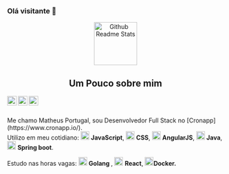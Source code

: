 ### Olá visitante 👋

<p align="center">
 <img width="100px" src="https://res.cloudinary.com/anuraghazra/image/upload/v1594908242/logo_ccswme.svg" align="center" alt="Github Readme Stats" />
 <h2 align="center">Um Pouco sobre mim</h2>
</p>

<a href="https://www.linkedin.com/in/matheus-portugal-50384915b">
  <img align="left" alt="Matheus LinkdeIN" width="22px" src="https://cdn.jsdelivr.net/npm/simple-icons@v3/icons/linkedin.svg" />
</a>
<a href="https://www.facebook.com/matheus.portugal.52/">
  <img align="left" alt="Apurv's Leetcode" width="22px" src="https://cdn.jsdelivr.net/npm/simple-icons@v3/icons/facebook.svg" />
</a>
<a href="https://www.instagram.com/mattheusportugall/?hl=pt-br">
  <img align="left" alt="Apurv's Leetcode" width="22px" src="https://cdn.jsdelivr.net/npm/simple-icons@v3/icons/instagram.svg"/>
</a>
<br />
<br />

<div>
 <p>
  Me chamo Matheus Portugal, sou Desenvolvedor Full Stack no [Cronapp](https://www.cronapp.io/). <br />
  Utilizo em meu cotidiano: 
  <img src="https://cdn.icon-icons.com/icons2/2108/PNG/512/javascript_icon_130900.png" alt="JS" width="20" /> <b>JavaScript</b>,
   <img src="https://icons.iconarchive.com/icons/martz90/hex/256/css-3-icon.png" alt="CSS" width="20" /> <b>CSS</b>,
   <img src="https://cdn.worldvectorlogo.com/logos/angular-icon.svg" width="20" alt="ANGULARJS" /> <b>AngularJS</b>,
  <img src="https://icons.iconarchive.com/icons/tatice/cristal-intense/128/Java-icon.png" width="20" alt="Java" /> <b>Java</b>,
  <img src="https://cdn.icon-icons.com/icons2/3398/PNG/512/boot_spring_logo_icon_214693.png" width="20" alt="Java" /> <b>Spring boot</b>.
</p>

<p> Estudo nas horas vagas:
<img src="https://icons.iconarchive.com/icons/fa-team/fontawesome-brands/256/FontAwesome-Brands-Golang-icon.png" width="20" alt="Golang"/>
<b> Golang </b>, <img src="https://icons.iconarchive.com/icons/pictogrammers/material/256/react-icon.png" width="20" /> <b>React</b>, <img src="https://icons.iconarchive.com/icons/pictogrammers/material/256/docker-icon.png" width="20" /><b>Docker</>.
